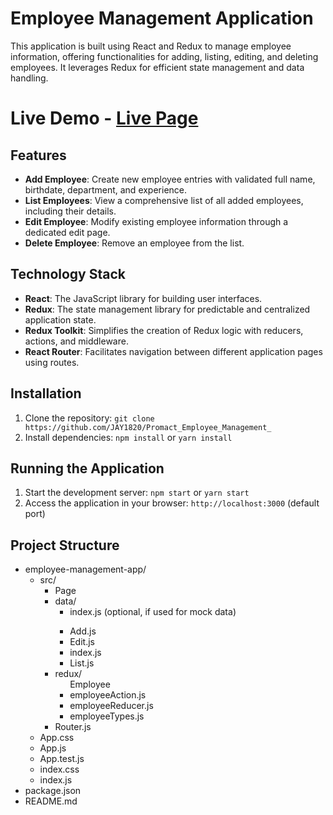 # Employee Management Application

This application is built using React and Redux to manage employee information, offering functionalities for adding, listing, editing, and deleting employees. It leverages Redux for efficient state management and data handling.

# Live Demo  - [Live Page](https://employeesmanagment.netlify.app/)

## Features

- **Add Employee**: Create new employee entries with validated full name, birthdate, department, and experience.
- **List Employees**: View a comprehensive list of all added employees, including their details.
- **Edit Employee**: Modify existing employee information through a dedicated edit page.
- **Delete Employee**: Remove an employee from the list.

## Technology Stack

- **React**: The JavaScript library for building user interfaces.
- **Redux**: The state management library for predictable and centralized application state.
- **Redux Toolkit**: Simplifies the creation of Redux logic with reducers, actions, and middleware.
- **React Router**: Facilitates navigation between different application pages using routes.

## Installation

1. Clone the repository: `git clone https://github.com/JAY1820/Promact_Employee_Management_`
2. Install dependencies: `npm install` or `yarn install`

## Running the Application

1. Start the development server: `npm start` or `yarn start`
2. Access the application in your browser: `http://localhost:3000` (default port)

## Project Structure
<!DOCTYPE html>
<html>
<body>
<ul>
  <li>employee-management-app/
    <ul>
      <li>src/
        <ul>
          <li>Page
           <li>data/
            <ul>
              <li>index.js (optional, if used for mock data)</li>
            </ul>
          </li>
            <ul>
              <li>Add.js</li>
              <li>Edit.js</li>
              <li>index.js</li>
              <li>List.js</li>
            </ul>
          </li>
          <li>redux/
              <ul>Employee
               <li>employeeAction.js</li>
               <li>employeeReducer.js</li>
               <li>employeeTypes.js</li>
              </ul>
              <li>Router.js</li>
            </ul>
          </li>
          <li>App.css</li>
          <li>App.js</li>
          <li>App.test.js</li>
          <li>index.css</li>
          <li>index.js</li>
        </ul>
      </li>
      <li>package.json</li>
      <li>README.md</li>
    </ul>
  </li>
</ul>

</body>
</html>
